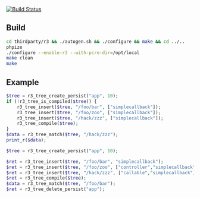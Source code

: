 

[![Build Status](https://travis-ci.org/c9s/php-r3.svg?branch=master)](https://travis-ci.org/c9s/php-r3)

## Build

```sh
cd thirdparty/r3 && ./autogen.sh && ./configure && make && cd ../..
phpize
./configure --enable-r3 --with-pcre-dir=/opt/local
make clean
make
```

## Example

```php
$tree = r3_tree_create_persist("app", 10);
if (!r3_tree_is_compiled($tree)) {
    r3_tree_insert($tree, "/foo/bar", ["simplecallback"]);
    r3_tree_insert($tree, "/foo/zoo", ["simplecallback"]);
    r3_tree_insert($tree, "/hack/zzz", ["simplecallback"]);
    r3_tree_compile($tree);
}
$data = r3_tree_match($tree, "/hack/zzz");
print_r($data);
```


```php
$tree = r3_tree_create_persist("app", 10);

$ret = r3_tree_insert($tree, "/foo/bar", "simplecallback");
$ret = r3_tree_insert($tree, "/foo/zoo", ["controller","simplecallback"]);
$ret = r3_tree_insert($tree, "/hack/zzz", ["callable","simplecallback"]);
$ret = r3_tree_compile($tree);
$data = r3_tree_match($tree, "/foo/bar");
$ret = r3_tree_delete_persist("app");
```

